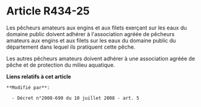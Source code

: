 # Article R434-25

Les pêcheurs amateurs aux engins et aux filets exerçant sur les eaux du domaine public doivent adhérer à l'association agréée
de pêcheurs amateurs aux engins et aux filets sur les eaux du domaine public du département dans lequel ils pratiquent cette
pêche. 

Les autres pêcheurs amateurs doivent adhérer à une association agréée de pêche  et de protection du milieu aquatique.

**Liens relatifs à cet article**

	**Modifié par**:

	  - Décret n°2008-690 du 10 juillet 2008 - art. 5

